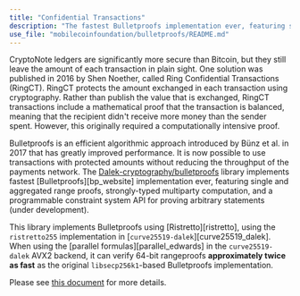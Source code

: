 ```yaml
---
title: "Confidential Transactions"
description: "The fastest Bulletproofs implementation ever, featuring single and aggregated range proofs, strongly-typed multiparty computation, and a programmable constraint system API for proving arbitrary statements (under development)."
use_file: "mobilecoinfoundation/bulletproofs/README.md"
---
```

CryptoNote ledgers are significantly more secure than Bitcoin, but they still leave the amount of each transaction in plain sight. One solution was published in 2016 by Shen Noether, called Ring Confidential Transactions (RingCT). RingCT protects the amount exchanged in each transaction using cryptography. Rather than publish the value that is exchanged, RingCT transactions include a mathematical proof that the transaction is balanced, meaning that the recipient didn't receive more money than the sender spent. However, this originally required a computationally intensive proof.

Bulletproofs is an efficient algorithmic approach introduced by Bünz et al. in 2017 that has greatly improved performance. It is now possible to use transactions with protected amounts without reducing the throughput of the payments network. The [Dalek-cryptography/bulletproofs](https://github.com/dalek-cryptography/bulletproofs) library implements fastest [Bulletproofs][bp_website] implementation ever, featuring single and aggregated range proofs, strongly-typed multiparty computation, and a programmable constraint system API for proving arbitrary statements (under development).

This library implements Bulletproofs using [Ristretto][ristretto], using the `ristretto255` implementation in
[`curve25519-dalek`][curve25519_dalek].  When using the [parallel formulas][parallel_edwards] in the `curve25519-dalek` AVX2 backend, it can verify 64-bit rangeproofs **approximately twice as fast** as the original `libsecp256k1`-based Bulletproofs implementation.

Please see [this document](https://github.com/mobilecoinfoundation/bulletproofs/blob/main/README.md) for more details.
